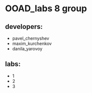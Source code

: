 # OOAD_labs 8 group
## developers:
* pavel_chernyshev
* maxim_kurchenkov
* danila_yarovoy
## labs:
* 1
* 2
* 3
